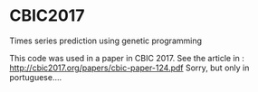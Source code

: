 # CBIC2017
Times series prediction using genetic programming 

This code was used in a paper in CBIC 2017. 
See the article in : http://cbic2017.org/papers/cbic-paper-124.pdf
Sorry, but only in portuguese....
